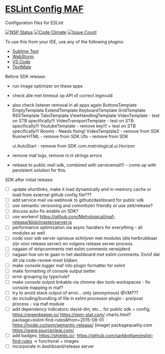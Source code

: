 # [ESLint Config MAF](https://git.io/eslint-config-maf "ESLint Config MAF")
Configuration files for ESLint

[![NSP Status](https://nodesecurity.io/orgs/metrological/projects/5ac986fa-4f12-4e56-bda6-ed142e8c230c/badge)](https://nodesecurity.io/orgs/metrological/projects/5ac986fa-4f12-4e56-bda6-ed142e8c230c)
[![Code Climate](https://codeclimate.com/github/Metrological/eslint-config-maf/badges/gpa.svg)](https://codeclimate.com/github/Metrological/eslint-config-maf)
[![Issue Count](https://codeclimate.com/github/Metrological/eslint-config-maf/badges/issue_count.svg)](https://codeclimate.com/github/Metrological/eslint-config-maf)

To use this from your IDE, use any of the following plugins:
- [Sublime Text](https://packagecontrol.io/packages/ESLint "Sublime Text")
- [WebStorm](https://www.jetbrains.com/help/webstorm/2016.2/eslint.html "WebStorm")
- [VS Code](https://marketplace.visualstudio.com/items?itemName=dbaeumer.vscode-eslint "VS Code")
- [TextMate](https://github.com/natesilva/javascript-eslint.tmbundle "TextMate")

Before SDK release:
- run image optimizer on these apps
- check alle met timeout op API of correct ingevuld
- also check listener removal in all apps again
  ButtonsTemplate
  EmptyTemplate
  ExtendTemplate
  KeyboardTemplate
  GridTemplate
  RSSTemplate
  TabsTemplate
  ViewHandlingTemplate
  VideoTemplate - test on STB specifically!!!
  VideoTransportTemplate - test on STB specifically!!!
  YoutubeTemplate - remove key!!! + test on STB specifically!!!
  Rooms - Needs fixing!
  VideoTemplate2 - remove from SDK
  RunnerHTML - remove from SDK
  Ufo - remove from SDK

  ui.AutoStart - remove from SDK
  com.metrological.ui.Horizon
- remove maf logs, remove nl.nl strings errors
- release to public maf-sdk, combined with servicemail!!! - come up with persistent solution for this.

SDK after initial release:
- [ ] update shortlinks, make it load dynamically and in-memory cache or load from external github config file???
- [ ] add service mail via webhook to github/dashboard for public sdk
- [ ] use semantic versioning and commitizen friendly or use zeit/release?
- [ ] discuss auto-fix enable on SDK?
- [ ] use workers! https://github.com/Metrological/maf-release/blob/master/server.js
- [ ] performance optimization via async handlers for everything - all modules as well
- [ ] code voor sdk server opnieuw schrijven met modules (die herbruikbaar zijn voor release server) en volgens release server process
- [ ] nagaan of stripcomments niet eslint comments verwijderd
- [ ] nagaan hoe om te gaan in het dashboard met eslint comments. En/of dat dit via code-review moet blijken.
- [ ] make console logger maf into plugin formatter for eslint
- [ ] make formatting of console output better
- [ ] error grouping by type/rule?
- [ ] make console output linkable via chrome dev tools workspaces - fix console mapping in maf?
- [ ] try to avoid stack output of error... only (anonymous) @VM???
- [ ] do including/bundling of file in eslint processor plugin - pre/post process - via maf module
- [ ] add dependency indicators: david-dm, etc... for public sdk + config; https://greenkeeper.io/ https://npm-stat.com/ charts.html?package=eslint-find-rules&from=2015-08-01 https://nodei.co/npm/semantic-release/ (image) packagequality.com https://www.sourceclear.com/
- [ ] add badges; https://shields.io/; https://github.com/sarbbottam/eslint-find-rules -> functional + images
- [ ] incorporate in dashboard/release server
